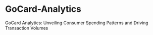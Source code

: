 # GoCard-Analytics
GoCard Analytics: Unveiling Consumer Spending Patterns and Driving Transaction Volumes
